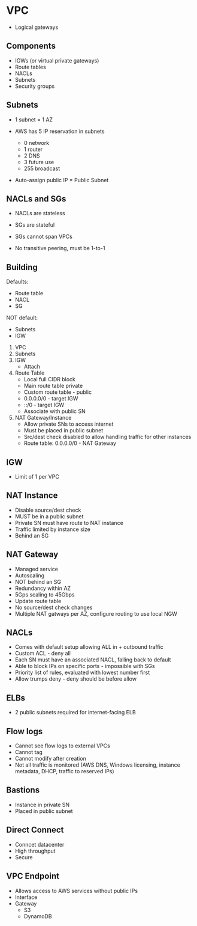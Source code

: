 # VPC

- Logical gateways

## Components

- IGWs (or virtual private gateways)
- Route tables
- NACLs
- Subnets
- Security groups

## Subnets

- 1 subnet = 1 AZ

- AWS has 5 IP reservation in subnets

  - 0 network
  - 1 router
  - 2 DNS
  - 3 future use
  - 255 broadcast

- Auto-assign public IP = Public Subnet

## NACLs and SGs

- NACLs are stateless
- SGs are stateful

- SGs cannot span VPCs

- No transitive peering, must be 1-to-1

## Building

Defaults:

- Route table
- NACL
- SG

NOT default:

- Subnets
- IGW

1. VPC
2. Subnets
3. IGW
   - Attach
4. Route Table
    - Local full CIDR block
    - Main route table private
    - Custom route table - public
    - 0.0.0.0/0 - target IGW
    - ::/0 - target IGW
    - Associate with public SN
5. NAT Gateway/Instance
    - Allow private SNs to access internet
    - Must be placed in public subnet
    - Src/dest check disabled to allow handling traffic for other instances
    - Route table: 0.0.0.0/0 - NAT Gateway

## IGW

- Limit of 1 per VPC

## NAT Instance

- Disable source/dest check
- MUST be in a public subnet
- Private SN must have route to NAT instance
- Traffic limited by instance size
- Behind an SG

## NAT Gateway

- Managed service
- Autoscaling
- NOT behind an SG
- Redundancy within AZ
- 5Gps scaling to 45Gbps
- Update route table
- No source/dest check changes
- Multiple NAT gatways per AZ, configure routing to use local NGW

## NACLs

- Comes with default setup allowing ALL in + outbound traffic
- Custom ACL - deny all
- Each SN must have an associated NACL, falling back to default
- Able to block IPs on specific ports - impossible with SGs
- Priority list of rules, evaluated with lowest number first
- Allow trumps deny - deny should be before allow

## ELBs

- 2 public subnets required for internet-facing ELB

## Flow logs

- Cannot see flow logs to external VPCs
- Cannot tag
- Cannot modify after creation
- Not all traffic is monitored (AWS DNS, Windows licensing, instance metadata, DHCP, traffic to reserved IPs)

## Bastions

- Instance in private SN
- Placed in public subnet

## Direct Connect

- Conncet datacenter
- High throughput
- Secure

## VPC Endpoint

- Allows access to AWS services without public IPs
- Interface
- Gateway
  - S3
  - DynamoDB
